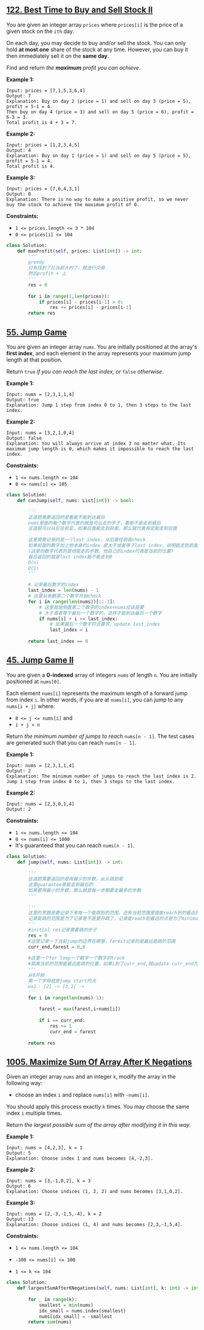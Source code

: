 ## [122. Best Time to Buy and Sell Stock II](https://leetcode.com/problems/best-time-to-buy-and-sell-stock-ii/)

You are given an integer array `prices` where `prices[i]` is the price of a given stock on the `ith` day.

On each day, you may decide to buy and/or sell the stock. You can only hold **at most one** share of the stock at any time. However, you can buy it then immediately sell it on the **same day**.

Find and return *the **maximum** profit you can achieve*.

 

**Example 1:**

```
Input: prices = [7,1,5,3,6,4]
Output: 7
Explanation: Buy on day 2 (price = 1) and sell on day 3 (price = 5), profit = 5-1 = 4.
Then buy on day 4 (price = 3) and sell on day 5 (price = 6), profit = 6-3 = 3.
Total profit is 4 + 3 = 7.
```

**Example 2:**

```
Input: prices = [1,2,3,4,5]
Output: 4
Explanation: Buy on day 1 (price = 1) and sell on day 5 (price = 5), profit = 5-1 = 4.
Total profit is 4.
```

**Example 3:**

```
Input: prices = [7,6,4,3,1]
Output: 0
Explanation: There is no way to make a positive profit, so we never buy the stock to achieve the maximum profit of 0.
```

 

**Constraints:**

- `1 <= prices.length <= 3 * 104`
- `0 <= prices[i] <= 104`

```python
class Solution:
    def maxProfit(self, prices: List[int]) -> int:
        '''
        greedy
        只有找到了比当前大的了，就进行交易
        然后profit + 上
        '''
        res = 0
        
        for i in range(1,len(prices)):
            if prices[i] - prices[i-1] > 0:
                res += prices[i] - prices[i-1]
        return res
```



## [55. Jump Game](https://leetcode.com/problems/jump-game/)

You are given an integer array `nums`. You are initially positioned at the array's **first index**, and each element in the array represents your maximum jump length at that position.

Return `true` *if you can reach the last index, or* `false` *otherwise*.

 

**Example 1:**

```
Input: nums = [2,3,1,1,4]
Output: true
Explanation: Jump 1 step from index 0 to 1, then 3 steps to the last index.
```

**Example 2:**

```
Input: nums = [3,2,1,0,4]
Output: false
Explanation: You will always arrive at index 3 no matter what. Its maximum jump length is 0, which makes it impossible to reach the last index.
```

 

**Constraints:**

- `1 <= nums.length <= 104`
- `0 <= nums[i] <= 105`



```python
class Solution:
    def canJump(self, nums: List[int]) -> bool:

        '''
        这道题需要返回的是看能不能到达最后
        nums里面的每个数字代表的就是可以走的步子，看能不能走到最后
        这道题可以从后往前走，如果后面能走到前面，那么就代表肯定能走到后面
        
        这里需要记录的是一个last index，从后面往前面check
        如果前面的数字加上他本身的index 是大于或者等于last index，说明能走到前面的数字
        (这里的数字代表的是他能走的步数，他自己的index代表是当前的位置)
        最后返回的就是last index能不能走到0
        O(n)
        O(1)
        '''

        # 记录最后数字的index
        last_index = len(nums) - 1
        # 这里从倒数第二个数字开始check
        for i in range(len(nums))[::-1]:
            # 这里就是倒数第二个数字的index+nums应该是要
            # 大于或者等于最后一个数字的，这样才能到达最后一个数字
            if nums[i] + i >= last_index:
                # 如果最后一个数字符合要求，update last_index
                last_index = i
                
        return last_index == 0
```



## [45. Jump Game II](https://leetcode.com/problems/jump-game-ii/)

You are given a **0-indexed** array of integers `nums` of length `n`. You are initially positioned at `nums[0]`.

Each element `nums[i]` represents the maximum length of a forward jump from index `i`. In other words, if you are at `nums[i]`, you can jump to any `nums[i + j]` where:

- `0 <= j <= nums[i]` and
- `i + j < n`

Return *the minimum number of jumps to reach* `nums[n - 1]`. The test cases are generated such that you can reach `nums[n - 1]`.

 

**Example 1:**

```
Input: nums = [2,3,1,1,4]
Output: 2
Explanation: The minimum number of jumps to reach the last index is 2. Jump 1 step from index 0 to 1, then 3 steps to the last index.
```

**Example 2:**

```
Input: nums = [2,3,0,1,4]
Output: 2
```

 

**Constraints:**

- `1 <= nums.length <= 104`
- `0 <= nums[i] <= 1000`
- It's guaranteed that you can reach `nums[n - 1]`.



```python
class Solution:
    def jump(self, nums: List[int]) -> int:
        
        '''
        这道题需要返回的是用最少的步数，从头跳到尾
        这里guarantee是能走到最后的
        如果要用最小的步数，那么就是每一步都要走最多的步数
        '''
        
        '''
        这里的思路是要记录下来每一个能跳到的范围，还有当前范围里面能reach到的最远的点
        记录能跳的范围是为了记录是不是要开跳了，记录能reach到最远的点是为了minimum 步数
        '''
        #initial res记录需要跳的步子
        res = 0
        #这里记录一下当前jump的边界在哪里，farest记录的是最远能跳的范围
        curr_end,farest = 0,0
        
        #这里一个for loop一个数字一个数字的track
        #距离当前的范围能最远能跳的位置，如果i到了curr_end,就update curr_end为当前最远能跳的位置
        '''
        从0开始
        第一个字母就是jump start的点
        ex1： [2] -> [3,1] ->
        '''
        for i in range(len(nums)-1):
            
            farest = max(farest,i+nums[i])
            
            if i == curr_end:
                res += 1
                curr_end = farest
                
        return res
```



## [1005. Maximize Sum Of Array After K Negations](https://leetcode.com/problems/maximize-sum-of-array-after-k-negations/)

Given an integer array `nums` and an integer `k`, modify the array in the following way:

- choose an index `i` and replace `nums[i]` with `-nums[i]`.

You should apply this process exactly `k` times. You may choose the same index `i` multiple times.

Return *the largest possible sum of the array after modifying it in this way*.

 

**Example 1:**

```
Input: nums = [4,2,3], k = 1
Output: 5
Explanation: Choose index 1 and nums becomes [4,-2,3].
```

**Example 2:**

```
Input: nums = [3,-1,0,2], k = 3
Output: 6
Explanation: Choose indices (1, 2, 2) and nums becomes [3,1,0,2].
```

**Example 3:**

```
Input: nums = [2,-3,-1,5,-4], k = 2
Output: 13
Explanation: Choose indices (1, 4) and nums becomes [2,3,-1,5,4].
```

 

**Constraints:**

- `1 <= nums.length <= 104`

- `-100 <= nums[i] <= 100`

- `1 <= k <= 104`

  

```python
class Solution:
    def largestSumAfterKNegations(self, nums: List[int], k: int) -> int:
        
        for _ in range(k):
            smallest = min(nums)
            idx_small = nums.index(smallest)
            nums[idx_small] = -smallest
        return sum(nums)
```

